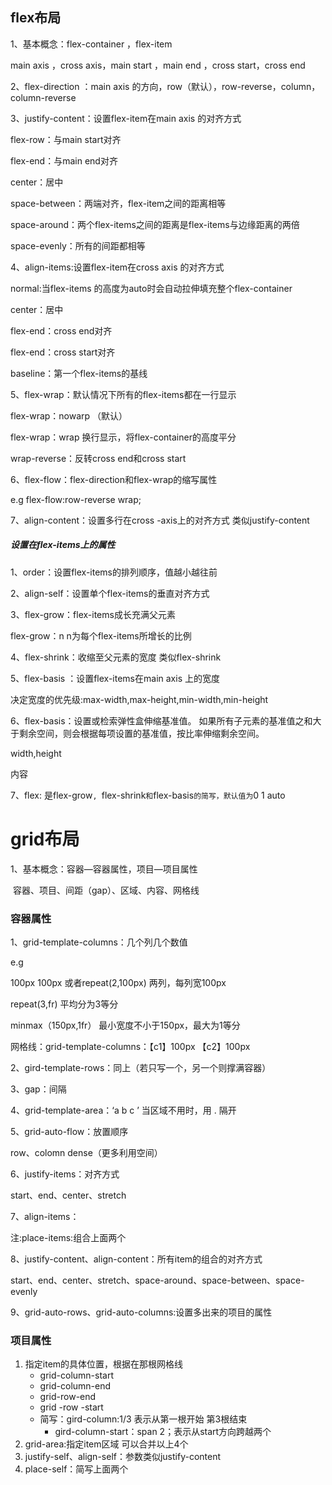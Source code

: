 ## flex布局

1、基本概念：flex-container ，flex-item

main axis ，cross axis，main start ，main end ，cross start，cross end



2、flex-direction ：main axis 的方向，row（默认），row-reverse，column，column-reverse

3、justify-content：设置flex-item在main axis 的对齐方式

flex-row：与main start对齐

flex-end：与main end对齐

center：居中

space-between：两端对齐，flex-item之间的距离相等

space-around：两个flex-items之间的距离是flex-items与边缘距离的两倍

space-evenly：所有的间距都相等

4、align-items:设置flex-item在cross axis 的对齐方式

normal:当flex-items 的高度为auto时会自动拉伸填充整个flex-container

center：居中

flex-end：cross end对齐

flex-end：cross start对齐

baseline：第一个flex-items的基线

5、flex-wrap：默认情况下所有的flex-items都在一行显示

flex-wrap：nowarp （默认）

flex-wrap：wrap 换行显示，将flex-container的高度平分

wrap-reverse：反转cross end和cross start

6、flex-flow：flex-direction和flex-wrap的缩写属性

e.g flex-flow:row-reverse wrap;

7、align-content：设置多行在cross -axis上的对齐方式 类似justify-content



##### 设置在flex-items上的属性

1、order：设置flex-items的排列顺序，值越小越往前

2、align-self：设置单个flex-items的垂直对齐方式

3、flex-grow：flex-items成长充满父元素

flex-grow：n n为每个flex-items所增长的比例

4、flex-shrink：收缩至父元素的宽度 类似flex-shrink

5、flex-basis ：设置flex-items在main axis 上的宽度

 决定宽度的优先级:max-width,max-height,min-width,min-height

6、flex-basis：设置或检索弹性盒伸缩基准值。
如果所有子元素的基准值之和大于剩余空间，则会根据每项设置的基准值，按比率伸缩剩余空间。

width,height

内容 

7、flex: 是flex-grow`, `flex-shrink` 和 `flex-basis`的简写，默认值为`0 1 auto





# grid布局

1、基本概念：容器—容器属性，项目—项目属性

​	容器、项目、间距（gap）、区域、内容、网格线



### 容器属性

1、grid-template-columns：几个列几个数值

 e.g 

100px 100px  或者repeat(2,100px)    两列，每列宽100px 

repeat(3,fr)  平均分为3等分

minmax（150px,1fr） 最小宽度不小于150px，最大为1等分

网格线：grid-template-columns：【c1】100px  【c2】100px 

2、gird-template-rows：同上（若只写一个，另一个则撑满容器）

3、gap：间隔

4、grid-template-area：‘a b c ’  当区域不用时，用 . 隔开

5、grid-auto-flow：放置顺序

row、colomn        dense（更多利用空间）

6、justify-items：对齐方式   

start、end、center、stretch

7、align-items：

注:place-items:组合上面两个

8、justify-content、align-content：所有item的组合的对齐方式

start、end、center、stretch、space-around、space-between、space-evenly

9、grid-auto-rows、grid-auto-columns:设置多出来的项目的属性



### 项目属性

1. 指定item的具体位置，根据在那根网格线
   * grid-column-start
   * grid-column-end
   * grid-row-end
   * grid -row -start
   * 简写：gird-column:1/3   表示从第一根开始 第3根结束
     * gird-column-start：span 2；表示从start方向跨越两个
2. grid-area:指定item区域 可以合并以上4个
3. justify-self、align-self：参数类似justify-content
4. place-self：简写上面两个




